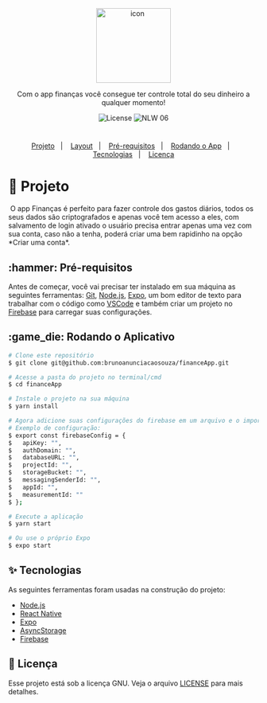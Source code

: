 <div align="center">
  <img border="0" src="https://user-images.githubusercontent.com/51729214/137566691-5ba163fc-6432-4a89-8ddf-ddcf466761f0.png" alt="icon" width="150"/>
  <p align="center">Com o app finanças você consegue ter controle total do seu dinheiro a qualquer momento!</p>
  <img alt="License" src="https://img.shields.io/static/v1?label=License&message=MIT&color=102018&labelColor=000000">
  <img src="https://img.shields.io/static/v1?label=Financas&message=1.0&color=102018&labelColor=000000" alt="NLW 06" />
</div>
<h1></h1>
<p align="center">
  <a href="#title">Projeto</a>&nbsp;&nbsp;&nbsp;|&nbsp;&nbsp;&nbsp; 
  <a href="#preview">Layout</a>&nbsp;&nbsp;&nbsp;|&nbsp;&nbsp;&nbsp;
  <a href="#requisitos">Pré-requisitos</a>&nbsp;&nbsp;&nbsp;|&nbsp;&nbsp;&nbsp;
  <a href="#rodando">Rodando o App</a>&nbsp;&nbsp;&nbsp;|&nbsp;&nbsp;&nbsp;
  <a href="#technologies">Tecnologias</a>&nbsp;&nbsp;&nbsp;|&nbsp;&nbsp;&nbsp; 
  <a href="#license">Licença</a>
</p>
<h1 id="title">📝 Projeto</h1>
<p>&nbsp;O app Finanças é perfeito para fazer controle dos gastos diários, todos os seus dados são criptografados e apenas você tem acesso a eles, com salvamento de login ativado o usuário precisa entrar apenas uma vez com sua conta, caso não a tenha, poderá criar uma bem rapidinho na opção *Criar uma conta*.</p>


<h2 id="requisitos">:hammer: Pré-requisitos</h2>

Antes de começar, você vai precisar ter instalado em sua máquina as seguintes ferramentas:
[Git](https://git-scm.com), [Node.js](https://nodejs.org/en/), [Expo](https://expo.io/),
um bom editor de texto para trabalhar com o código como [VSCode](https://code.visualstudio.com/)
e também criar um projeto no [Firebase](https://firebase.com/) para carregar suas configurações.

<h2 id="rodando">:game_die: Rodando o Aplicativo</h2>

```bash
# Clone este repositório
$ git clone git@github.com:brunoanunciacaosouza/financeApp.git

# Acesse a pasta do projeto no terminal/cmd
$ cd financeApp

# Instale o projeto na sua máquina
$ yarn install

# Agora adicione suas configurações do firebase em um arquivo e o importe em ./services/firebaseConnection.js
# Exemplo de configuração:
$ export const firebaseConfig = {
$   apiKey: "",
$   authDomain: "",
$   databaseURL: "",
$   projectId: "",
$   storageBucket: "",
$   messagingSenderId: "",
$   appId: "",
$   measurementId: ""
$ };

# Execute a aplicação
$ yarn start

# Ou use o próprio Expo
$ expo start
```

<h2 id="technologies">✨ Tecnologias</h2>

As seguintes ferramentas foram usadas na construção do projeto:

- [Node.js](https://nodejs.org/en/)
- [React Native](https://reactnative.dev/)
- [Expo](https://expo.io)
- [AsyncStorage](https://react-native-async-storage.github.io/async-storage/docs/install/)
- [Firebase](https://firebase.com)

<h2 id="license">📄 Licença</h2>

Esse projeto está sob a licença GNU. Veja o arquivo [LICENSE](LICENSE) para mais detalhes.
